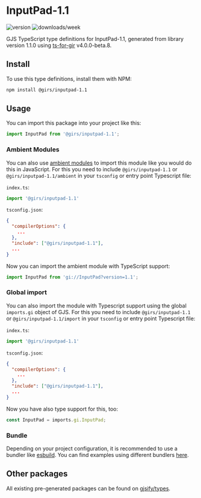 
# InputPad-1.1

![version](https://img.shields.io/npm/v/@girs/inputpad-1.1)
![downloads/week](https://img.shields.io/npm/dw/@girs/inputpad-1.1)


GJS TypeScript type definitions for InputPad-1.1, generated from library version 1.1.0 using [ts-for-gir](https://github.com/gjsify/ts-for-gir) v4.0.0-beta.8.


## Install

To use this type definitions, install them with NPM:
```bash
npm install @girs/inputpad-1.1
```

## Usage

You can import this package into your project like this:
```ts
import InputPad from '@girs/inputpad-1.1';
```

### Ambient Modules

You can also use [ambient modules](https://github.com/gjsify/ts-for-gir/tree/main/packages/cli#ambient-modules) to import this module like you would do this in JavaScript.
For this you need to include `@girs/inputpad-1.1` or `@girs/inputpad-1.1/ambient` in your `tsconfig` or entry point Typescript file:

`index.ts`:
```ts
import '@girs/inputpad-1.1'
```

`tsconfig.json`:
```json
{
  "compilerOptions": {
    ...
  },
  "include": ["@girs/inputpad-1.1"],
  ...
}
```

Now you can import the ambient module with TypeScript support: 

```ts
import InputPad from 'gi://InputPad?version=1.1';
```

### Global import

You can also import the module with Typescript support using the global `imports.gi` object of GJS.
For this you need to include `@girs/inputpad-1.1` or `@girs/inputpad-1.1/import` in your `tsconfig` or entry point Typescript file:

`index.ts`:
```ts
import '@girs/inputpad-1.1'
```

`tsconfig.json`:
```json
{
  "compilerOptions": {
    ...
  },
  "include": ["@girs/inputpad-1.1"],
  ...
}
```

Now you have also type support for this, too:

```ts
const InputPad = imports.gi.InputPad;
```

### Bundle

Depending on your project configuration, it is recommended to use a bundler like [esbuild](https://esbuild.github.io/). You can find examples using different bundlers [here](https://github.com/gjsify/ts-for-gir/tree/main/examples).

## Other packages

All existing pre-generated packages can be found on [gjsify/types](https://github.com/gjsify/types).

